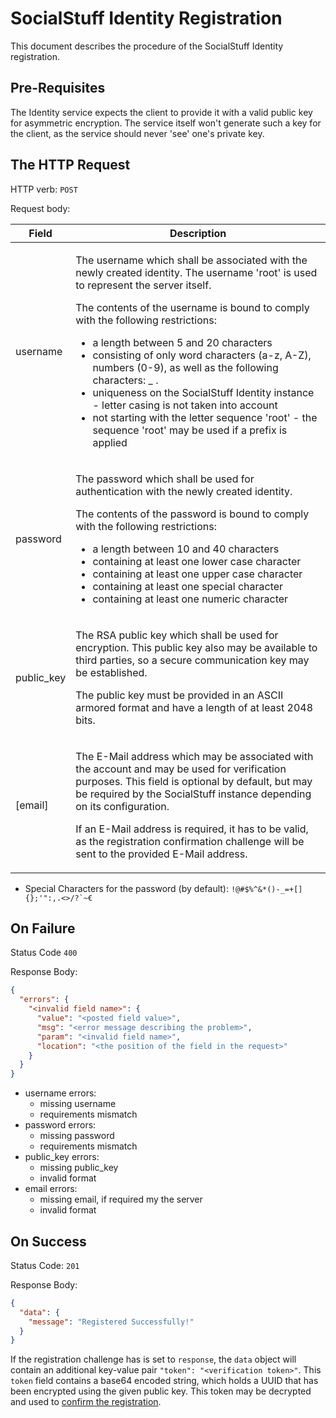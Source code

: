 # SocialStuff Identity Registration
This document describes the procedure of the SocialStuff Identity registration.

## Pre-Requisites
The Identity service expects the client to provide it with a valid public key for asymmetric encryption.
The service itself won't generate such a key for the client, as the service should never 'see' one's private key.

## The HTTP Request

HTTP verb: `POST`

Request body:
<table>
  <thead>
    <tr>
      <th>Field</th>
      <th>Description</th>
    </tr>
  </thead>
  <tbody>
    <tr>
      <td>username</td>
      <td>
        <p>
          The username which shall be associated with the newly created identity.
          The username 'root' is used to represent the server itself.
        </p>
        <p>
          The contents of the username is bound to comply with the following restrictions:
        </p>
        <ul>
          <li>a length between 5 and 20 characters</li>
          <li>consisting of only word characters (a-z, A-Z), numbers (0-9), as well as the following characters: _ .</li>
          <li>uniqueness on the SocialStuff Identity instance - letter casing is not taken into account</li>
          <li>not starting with the letter sequence 'root' - the sequence 'root' may be used if a prefix is applied</li>
        </ul>
      </td>
    </tr>
    <tr>
      <td>password</td>
      <td>
        <p>
          The password which shall be used for authentication with the newly created identity.
        </p>
        <p>
          The contents of the password is bound to comply with the following restrictions:
        </p>
        <ul>
          <li>a length between 10 and 40 characters</li>
          <li>containing at least one lower case character</li>
          <li>containing at least one upper case character</li>
          <li>containing at least one special character</li>
          <li>containing at least one numeric character</li>
        </ul>
      </td>
    </tr>
    <tr>
      <td>public_key</td>
      <td>
        <p>
          The RSA public key which shall be used for encryption.
          This public key also may be available to third parties, so a secure communication key may be established.
        </p>
        <p>
          The public key must be provided in an ASCII armored format and have a length of at least 2048 bits.
        </p>
      </td>
    </tr>
    <tr>
      <td>[email]</td>
      <td>
        <p>
          The E-Mail address which may be associated with the account and may be used for verification purposes.
          This field is optional by default, but may be required by the SocialStuff instance depending on its configuration.
        </p>
        <p>
          If an E-Mail address is required, it has to be valid, as the registration confirmation challenge will be sent to the provided E-Mail address.
        </p>
      </td>
    </tr>
  </tbody>
</table>

- Special Characters for the password (by default): ``!@#$%^&*()-_=+[]{};'":,.<>/?`~€``

## On Failure

Status Code `400`

Response Body:
```json
{
  "errors": {
    "<invalid field name>": {
      "value": "<posted field value>",
      "msg": "<error message describing the problem>",
      "param": "<invalid field name>",
      "location": "<the position of the field in the request>"
    }
  }
}
```

- username errors:
  - missing username
  - requirements mismatch
- password errors:
  - missing password
  - requirements mismatch
- public_key errors:
  - missing public_key
  - invalid format
- email errors:
  - missing email, if required my the server
  - invalid format


## On Success

Status Code: `201`

Response Body:
```json
{
  "data": {
    "message": "Registered Successfully!"
  }
}
```

If the registration challenge has is set to `response`, the `data` object will contain an additional key-value pair `"token": "<verification token>"`.
This `token` field contains a base64 encoded string, which holds a UUID that has been encrypted using the given public key.
This token may be decrypted and used to [confirm the registration](register-confirm.md).
